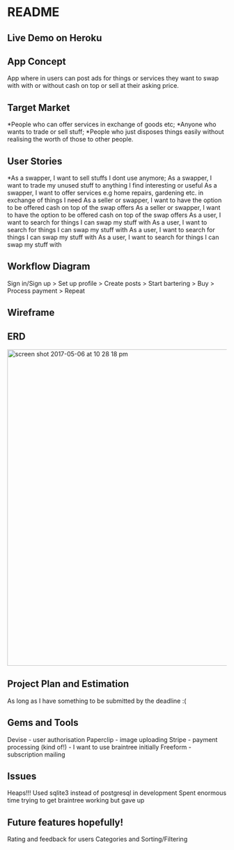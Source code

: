 # README

## Live Demo on Heroku

## App Concept
App where in users can post ads for things or services they want to swap with with or without cash on top or sell at their asking price.

## Target Market
*People who can offer services in exchange of goods etc;
*Anyone who wants to trade or sell stuff;
*People who just disposes things easily without realising the worth of those to other people.

## User Stories
*As a swapper, I want to sell stuffs I dont use anymore;
As a swapper, I want to trade my unused stuff to anything I find interesting or useful
As a swapper, I want to offer services e.g home repairs, gardening etc. in exchange of things I need
As a seller or swapper, I want to have the option to be offered cash on top of the swap offers
As a seller or swapper, I want to have the option to be offered cash on top of the swap offers
As a user, I want to search for things I can swap my stuff with
As a user, I want to search for things I can swap my stuff with
As a user, I want to search for things I can swap my stuff with
As a user, I want to search for things I can swap my stuff with

## Workflow Diagram
Sign in/Sign up > Set up profile > Create posts > Start bartering > Buy > Process payment > Repeat

## Wireframe


## ERD
<img width="726" alt="screen shot 2017-05-06 at 10 28 18 pm" src="https://cloud.githubusercontent.com/assets/18462926/25933586/28a4e32a-365b-11e7-80b3-ba21ddf75f33.png">


## Project Plan and Estimation
As long as I have something to be submitted by the deadline :(

## Gems and Tools
Devise - user authorisation
Paperclip - image uploading
Stripe - payment processing (kind of!) - I want to use braintree initially
Freeform - subscription mailing

## Issues
Heaps!!!
Used sqlite3 instead of postgresql in development
Spent enormous time trying to get braintree working but gave up

## Future features hopefully!
Rating and feedback for users
Categories and Sorting/Filtering 




